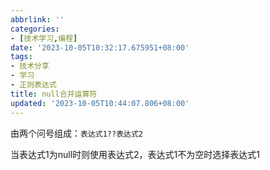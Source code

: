 ```yaml
---
abbrlink: ''
categories:
- [技术学习,编程]
date: '2023-10-05T10:32:17.675951+08:00'
tags:
- 技术分享
- 学习
- 正则表达式
title: null合并运算符
updated: '2023-10-05T10:44:07.806+08:00'
---
```

由两个问号组成：`表达式1??表达式2`

当表达式1为null时则使用表达式2，表达式1不为空时选择表达式1
